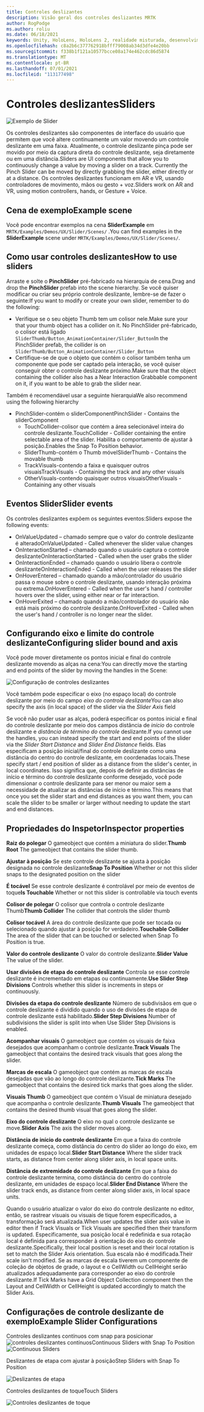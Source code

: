 ```yaml
---
title: Controles deslizantes
description: Visão geral dos controles deslizantes MRTK
author: RogPodge
ms.author: roliu
ms.date: 06/18/2021
keywords: Unity, HoloLens, HoloLens 2, realidade misturada, desenvolvimento, MRTK, controles deslizantes,
ms.openlocfilehash: c8a2b6c377762918bfff79008ab34d3dfe4e20bb
ms.sourcegitcommit: f338b1f121a10577bcce08a174e462cdc86d5874
ms.translationtype: MT
ms.contentlocale: pt-BR
ms.lasthandoff: 07/01/2021
ms.locfileid: "113177498"
---
```

# <a name="sliders"></a><span data-ttu-id="5c01d-104">Controles deslizantes</span><span class="sxs-lookup"><span data-stu-id="5c01d-104">Sliders</span></span>

![Exemplo de Slider](../images/slider/MRTK_UX_Slider_Main.jpg)

<span data-ttu-id="5c01d-106">Os controles deslizantes são componentes de interface do usuário que permitem que você altere continuamente um valor movendo um controle deslizante em uma faixa. Atualmente, o controle deslizante pinça pode ser movido por meio da captura direta do controle deslizante, seja diretamente ou em uma distância.</span><span class="sxs-lookup"><span data-stu-id="5c01d-106">Sliders are UI components that allow you to continuously change a value by moving a slider on a track. Currently the Pinch Slider can be moved by directly grabbing the slider, either directly or at a distance.</span></span> <span data-ttu-id="5c01d-107">Os controles deslizantes funcionam em AR e VR, usando controladores de movimento, mãos ou gesto + voz.</span><span class="sxs-lookup"><span data-stu-id="5c01d-107">Sliders work on AR and VR, using motion controllers, hands, or Gesture + Voice.</span></span>

## <a name="example-scene"></a><span data-ttu-id="5c01d-108">Cena de exemplo</span><span class="sxs-lookup"><span data-stu-id="5c01d-108">Example scene</span></span>

<span data-ttu-id="5c01d-109">Você pode encontrar exemplos na cena **SliderExample** em `MRTK/Examples/Demos/UX/Slider/Scenes/` .</span><span class="sxs-lookup"><span data-stu-id="5c01d-109">You can find examples in the **SliderExample** scene under `MRTK/Examples/Demos/UX/Slider/Scenes/`.</span></span>

## <a name="how-to-use-sliders"></a><span data-ttu-id="5c01d-110">Como usar controles deslizantes</span><span class="sxs-lookup"><span data-stu-id="5c01d-110">How to use sliders</span></span>

<span data-ttu-id="5c01d-111">Arraste e solte o **PinchSlider** pré-fabricado na hierarquia de cena.</span><span class="sxs-lookup"><span data-stu-id="5c01d-111">Drag and drop the **PinchSlider** prefab into the scene hierarchy.</span></span> <span data-ttu-id="5c01d-112">Se você quiser modificar ou criar seu próprio controle deslizante, lembre-se de fazer o seguinte:</span><span class="sxs-lookup"><span data-stu-id="5c01d-112">If you want to modify or create your own slider, remember to do the following:</span></span>

- <span data-ttu-id="5c01d-113">Verifique se o seu objeto Thumb tem um colisor nele.</span><span class="sxs-lookup"><span data-stu-id="5c01d-113">Make sure your that your thumb object has a collider on it.</span></span> <span data-ttu-id="5c01d-114">No PinchSlider pré-fabricado, o colisor está ligado `SliderThumb/Button_AnimationContainer/Slider_Button`</span><span class="sxs-lookup"><span data-stu-id="5c01d-114">In the PinchSlider prefab, the collider is on `SliderThumb/Button_AnimationContainer/Slider_Button`</span></span>
- <span data-ttu-id="5c01d-115">Certifique-se de que o objeto que contém o colisor também tenha um componente que pode ser captado pela interação, se você quiser conseguir obter o controle deslizante próximo.</span><span class="sxs-lookup"><span data-stu-id="5c01d-115">Make sure that the object containing the collider also has a Near Interaction Grabbable component on it, if you want to be able to grab the slider near.</span></span>

<span data-ttu-id="5c01d-116">Também é recomendável usar a seguinte hierarquia</span><span class="sxs-lookup"><span data-stu-id="5c01d-116">We also recommend using the following hierarchy</span></span>

- <span data-ttu-id="5c01d-117">PinchSlider-contém o sliderComponent</span><span class="sxs-lookup"><span data-stu-id="5c01d-117">PinchSlider - Contains the sliderComponent</span></span>
  - <span data-ttu-id="5c01d-118">TouchCollider-colisor que contém a área selecionável inteira do controle deslizante.</span><span class="sxs-lookup"><span data-stu-id="5c01d-118">TouchCollider - Collider containing the entire selectable area of the slider.</span></span> <span data-ttu-id="5c01d-119">Habilita o comportamento de ajustar à posição.</span><span class="sxs-lookup"><span data-stu-id="5c01d-119">Enables the Snap To Position behavior.</span></span>
  - <span data-ttu-id="5c01d-120">SliderThumb-contém o Thumb móvel</span><span class="sxs-lookup"><span data-stu-id="5c01d-120">SliderThumb - Contains the movable thumb</span></span>
  - <span data-ttu-id="5c01d-121">TrackVisuals-contendo a faixa e quaisquer outros visuais</span><span class="sxs-lookup"><span data-stu-id="5c01d-121">TrackVisuals - Containing the track and any other visuals</span></span>
  - <span data-ttu-id="5c01d-122">OtherVisuals-contendo quaisquer outros visuais</span><span class="sxs-lookup"><span data-stu-id="5c01d-122">OtherVisuals - Containing any other visuals</span></span>

## <a name="slider-events"></a><span data-ttu-id="5c01d-123">Eventos Slider</span><span class="sxs-lookup"><span data-stu-id="5c01d-123">Slider events</span></span>

<span data-ttu-id="5c01d-124">Os controles deslizantes expõem os seguintes eventos:</span><span class="sxs-lookup"><span data-stu-id="5c01d-124">Sliders expose the following events:</span></span>

- <span data-ttu-id="5c01d-125">OnValueUpdated – chamado sempre que o valor do controle deslizante é alterado</span><span class="sxs-lookup"><span data-stu-id="5c01d-125">OnValueUpdated - Called whenever the slider value changes</span></span>
- <span data-ttu-id="5c01d-126">OnInteractionStarted – chamado quando o usuário captura o controle deslizante</span><span class="sxs-lookup"><span data-stu-id="5c01d-126">OnInteractionStarted - Called when the user grabs the slider</span></span>
- <span data-ttu-id="5c01d-127">OnInteractionEnded – chamado quando o usuário libera o controle deslizante</span><span class="sxs-lookup"><span data-stu-id="5c01d-127">OnInteractionEnded - Called when the user releases the slider</span></span>
- <span data-ttu-id="5c01d-128">OnHoverEntered – chamado quando a mão/controlador do usuário passa o mouse sobre o controle deslizante, usando interação próxima ou extrema.</span><span class="sxs-lookup"><span data-stu-id="5c01d-128">OnHoverEntered - Called when the user's hand / controller hovers over the slider, using either near or far interaction.</span></span>
- <span data-ttu-id="5c01d-129">OnHoverExited – chamado quando a mão/controlador do usuário não está mais próximo do controle deslizante.</span><span class="sxs-lookup"><span data-stu-id="5c01d-129">OnHoverExited - Called when the user's hand / controller is no longer near the slider.</span></span>

## <a name="configuring-slider-bound-and-axis"></a><span data-ttu-id="5c01d-130">Configurando eixo e limite do controle deslizante</span><span class="sxs-lookup"><span data-stu-id="5c01d-130">Configuring slider bound and axis</span></span>

<span data-ttu-id="5c01d-131">Você pode mover diretamente os pontos inicial e final do controle deslizante movendo as alças na cena:</span><span class="sxs-lookup"><span data-stu-id="5c01d-131">You can directly move the starting and end points of the slider by moving the handles in the Scene:</span></span>

![Configuração de controles deslizantes](../images/sliders/MRTK_Sliders_Setup.png)

<span data-ttu-id="5c01d-133">Você também pode especificar o eixo (no espaço local) do controle deslizante por meio do campo _eixo do controle deslizante_</span><span class="sxs-lookup"><span data-stu-id="5c01d-133">You can also specify the axis (in local space) of the slider via the _Slider Axis_ field</span></span>

<span data-ttu-id="5c01d-134">Se você não puder usar as alças, poderá especificar os pontos inicial e final do controle deslizante por meio dos campos distância de _início_ do controle deslizante e _distância de término do controle_ deslizante.</span><span class="sxs-lookup"><span data-stu-id="5c01d-134">If you cannot use the handles, you can instead specify the start and end points of the slider via the _Slider Start Distance_ and _Slider End Distance_ fields.</span></span> <span data-ttu-id="5c01d-135">Elas especificam a posição inicial/final do controle deslizante como uma distância do centro do controle deslizante, em coordenadas locais.</span><span class="sxs-lookup"><span data-stu-id="5c01d-135">These specify start / end position of slider as a distance from the slider's center, in local coordinates.</span></span> <span data-ttu-id="5c01d-136">Isso significa que, depois de definir as distâncias de início e término do controle deslizante conforme desejado, você pode dimensionar o controle deslizante para ser menor ou maior sem a necessidade de atualizar as distâncias de início e término.</span><span class="sxs-lookup"><span data-stu-id="5c01d-136">This means that once you set the slider start and end distances as you want them, you can scale the slider to be smaller or larger without needing to update the start and end distances.</span></span>

## <a name="inspector-properties"></a><span data-ttu-id="5c01d-137">Propriedades do Inspetor</span><span class="sxs-lookup"><span data-stu-id="5c01d-137">Inspector properties</span></span>

<span data-ttu-id="5c01d-138">**Raiz do polegar** O gameobject que contém a miniatura do slider.</span><span class="sxs-lookup"><span data-stu-id="5c01d-138">**Thumb Root** The gameobject that contains the slider thumb.</span></span>

<span data-ttu-id="5c01d-139">**Ajustar à posição** Se este controle deslizante se ajusta à posição designada no controle deslizante</span><span class="sxs-lookup"><span data-stu-id="5c01d-139">**Snap To Position** Whether or not this slider snaps to the designated position on the slider</span></span>

<span data-ttu-id="5c01d-140">**É tocável** Se esse controle deslizante é controlável por meio de eventos de toque</span><span class="sxs-lookup"><span data-stu-id="5c01d-140">**Is Touchable** Whether or not this slider is controllable via touch events</span></span>

<span data-ttu-id="5c01d-141">**Colisor de polegar** O colisor que controla o controle deslizante Thumb</span><span class="sxs-lookup"><span data-stu-id="5c01d-141">**Thumb Collider** The collider that controls the slider thumb</span></span>

<span data-ttu-id="5c01d-142">**Colisor tocável** A área do controle deslizante que pode ser tocada ou selecionado quando ajustar à posição for verdadeiro.</span><span class="sxs-lookup"><span data-stu-id="5c01d-142">**Touchable Collider** The area of the slider that can be touched or selected when Snap To Position is true.</span></span>

<span data-ttu-id="5c01d-143">**Valor do controle deslizante** O valor do controle deslizante.</span><span class="sxs-lookup"><span data-stu-id="5c01d-143">**Slider Value** The value of the slider.</span></span>

<span data-ttu-id="5c01d-144">**Usar divisões de etapa do controle deslizante** Controla se esse controle deslizante é incrementado em etapas ou continuamente.</span><span class="sxs-lookup"><span data-stu-id="5c01d-144">**Use Slider Step Divisions** Controls whether this slider is increments in steps or continuously.</span></span>

<span data-ttu-id="5c01d-145">**Divisões da etapa do controle deslizante** Número de subdivisãos em que o controle deslizante é dividido quando o uso de divisões de etapa de controle deslizante está habilitado.</span><span class="sxs-lookup"><span data-stu-id="5c01d-145">**Slider Step Divisions** Number of subdivisions the slider is split into when Use Slider Step Divisions is enabled.</span></span>

<span data-ttu-id="5c01d-146">**Acompanhar visuais** O gameobject que contém os visuais de faixa desejados que acompanham o controle deslizante.</span><span class="sxs-lookup"><span data-stu-id="5c01d-146">**Track Visuals** The gameobject that contains the desired track visuals that goes along the slider.</span></span>

<span data-ttu-id="5c01d-147">**Marcas de escala** O gameobject que contém as marcas de escala desejadas que vão ao longo do controle deslizante.</span><span class="sxs-lookup"><span data-stu-id="5c01d-147">**Tick Marks** The gameobject that contains the desired tick marks that goes along the slider.</span></span>

<span data-ttu-id="5c01d-148">**Visuais Thumb** O gameobject que contém o Visual de miniatura desejado que acompanha o controle deslizante.</span><span class="sxs-lookup"><span data-stu-id="5c01d-148">**Thumb Visuals** The gameobject that contains the desired thumb visual that goes along the slider.</span></span>

<span data-ttu-id="5c01d-149">**Eixo do controle deslizante** O eixo no qual o controle deslizante se move.</span><span class="sxs-lookup"><span data-stu-id="5c01d-149">**Slider Axis** The axis the slider moves along.</span></span>

<span data-ttu-id="5c01d-150">**Distância de início do controle deslizante** Em que a faixa do controle deslizante começa, como distância do centro do slider ao longo do eixo, em unidades de espaço local.</span><span class="sxs-lookup"><span data-stu-id="5c01d-150">**Slider Start Distance** Where the slider track starts, as distance from center along slider axis, in local space units.</span></span>

<span data-ttu-id="5c01d-151">**Distância de extremidade do controle deslizante** Em que a faixa do controle deslizante termina, como distância do centro do controle deslizante, em unidades de espaço local.</span><span class="sxs-lookup"><span data-stu-id="5c01d-151">**Slider End Distance** Where the slider track ends, as distance from center along slider axis, in local space units.</span></span>

<span data-ttu-id="5c01d-152">Quando o usuário atualizar o valor do eixo do controle deslizante no editor, então, se rastrear visuais ou visuais de tique forem especificados, a transformação será atualizada.</span><span class="sxs-lookup"><span data-stu-id="5c01d-152">When user updates the slider axis value in editor then if Track Visuals or Tick Visuals are specified then their transform is updated.</span></span>
<span data-ttu-id="5c01d-153">Especificamente, sua posição local é redefinida e sua rotação local é definida para corresponder à orientação do eixo do controle deslizante.</span><span class="sxs-lookup"><span data-stu-id="5c01d-153">Specifically, their local position is reset and their local rotation is set to match the Slider Axis orientation.</span></span>
<span data-ttu-id="5c01d-154">Sua escala não é modificada.</span><span class="sxs-lookup"><span data-stu-id="5c01d-154">Their scale isn't modified.</span></span>
<span data-ttu-id="5c01d-155">Se as marcas de escala tiverem um componente de coleção de objetos de grade, o layout e o CellWidth ou CellHeight serão atualizados adequadamente para corresponder ao eixo do controle deslizante.</span><span class="sxs-lookup"><span data-stu-id="5c01d-155">If Tick Marks have a Grid Object Collection component then the Layout and CellWidth or CellHeight is updated accordingly to match the Slider Axis.</span></span>

## <a name="example-slider-configurations"></a><span data-ttu-id="5c01d-156">Configurações de controle deslizante de exemplo</span><span class="sxs-lookup"><span data-stu-id="5c01d-156">Example Slider Configurations</span></span>

<span data-ttu-id="5c01d-157">Controles deslizantes contínuos com snap para posicionar ![ controles deslizantes contínuos](https://user-images.githubusercontent.com/39840334/122488212-d410a400-cf91-11eb-8d31-fc7584ddc465.gif)</span><span class="sxs-lookup"><span data-stu-id="5c01d-157">Continuous Sliders with Snap To Position ![Continuous Sliders](https://user-images.githubusercontent.com/39840334/122488212-d410a400-cf91-11eb-8d31-fc7584ddc465.gif)</span></span>

<span data-ttu-id="5c01d-158">Deslizantes de etapa com ajustar à posição</span><span class="sxs-lookup"><span data-stu-id="5c01d-158">Step Sliders with Snap To Position</span></span>

![Deslizantes de etapa](https://user-images.githubusercontent.com/39840334/122488226-dc68df00-cf91-11eb-9459-89655bbb054d.gif)

<span data-ttu-id="5c01d-160">Controles deslizantes de toque</span><span class="sxs-lookup"><span data-stu-id="5c01d-160">Touch Sliders</span></span>

![Controles deslizantes de toque](https://user-images.githubusercontent.com/39840334/122488221-d8d55800-cf91-11eb-91a1-bb12debe2797.gif)
